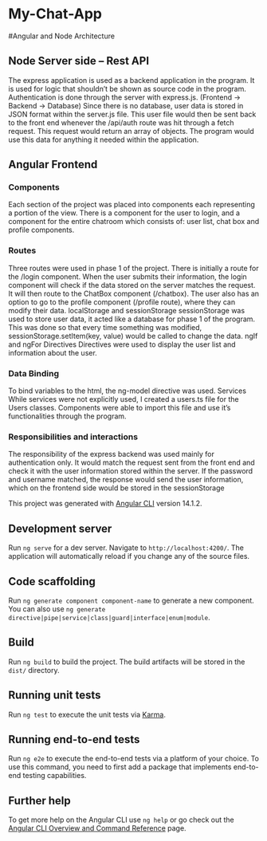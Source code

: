 # My-Chat-App

#Angular and Node Architecture 
## Node Server side – Rest API 
The express application is used as a backend application in the program. It is used for logic that shouldn’t be shown as source code in the program. Authentication is done through the server with express.js.  (Frontend -> Backend -> Database) Since there is no database, user data is stored in JSON format within the server.js file. This user file would then be sent back to the front end whenever the /api/auth route was hit through a fetch request. This request would return an array of objects. The program would use this data for anything it needed within the application.

## Angular Frontend
### Components
Each section of the project was placed into components each representing a portion of the view. There is a component for the user to login, and a component for the entire chatroom which consists of: user list, chat box and profile components. 
### Routes
Three routes were used in phase 1 of the project. There is initially a route for the /login component. When the user submits their information, the login component will check if the data stored on the server matches the request. It will then route to the ChatBox component (/chatbox). The user also has an option to go to the profile component (/profile route), where they can modify their data. 
localStorage and sessionStorage
sessionStorage was used to store user data, it acted like a database for phase 1 of the program. This was done so that every time something was modified, sessionStorage.setItem(key, value) would be called to change the data.
ngIf and ngFor Directives
Directives were used to display the user list and information about the user.
### Data Binding
To bind variables to the html, the ng-model directive was used.
Services
While services were not explicitly used, I created a users.ts file for the Users classes. Components were able to import this file and use it’s functionalities through the program.

### Responsibilities and interactions
The responsibility of the express backend was used mainly for authentication only. It would match the request sent from the front end and check it with the user information stored within the server. If the password and username matched, the response would send the user information, which on the frontend side would be stored in the sessionStorage



This project was generated with [Angular CLI](https://github.com/angular/angular-cli) version 14.1.2.

## Development server

Run `ng serve` for a dev server. Navigate to `http://localhost:4200/`. The application will automatically reload if you change any of the source files.

## Code scaffolding

Run `ng generate component component-name` to generate a new component. You can also use `ng generate directive|pipe|service|class|guard|interface|enum|module`.

## Build

Run `ng build` to build the project. The build artifacts will be stored in the `dist/` directory.

## Running unit tests

Run `ng test` to execute the unit tests via [Karma](https://karma-runner.github.io).

## Running end-to-end tests

Run `ng e2e` to execute the end-to-end tests via a platform of your choice. To use this command, you need to first add a package that implements end-to-end testing capabilities.

## Further help

To get more help on the Angular CLI use `ng help` or go check out the [Angular CLI Overview and Command Reference](https://angular.io/cli) page.
